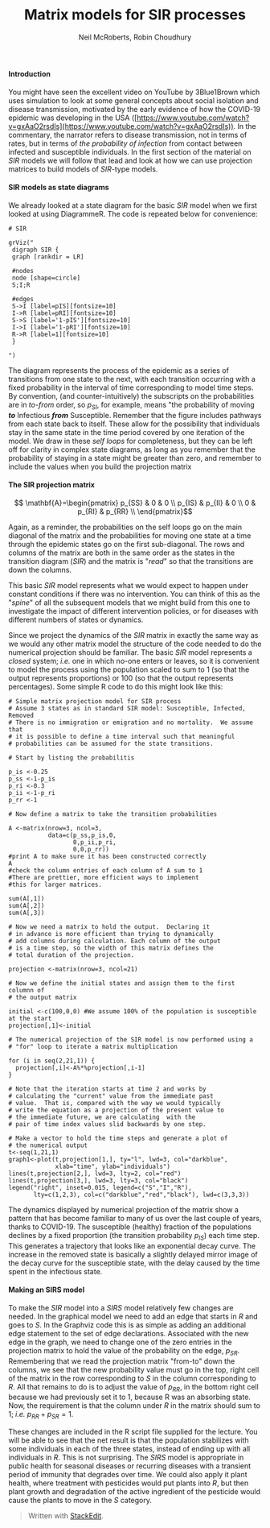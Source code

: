 ﻿---
title: "Matrix models for SIR processes"
author: Neil McRoberts, Robin Choudhury
output: html_document

---
#### Introduction

You might have seen the excellent video on YouTube by 3Blue1Brown which uses simulation to look at some general concepts about social isolation and disease transmission, motivated by the early evidence of how the COVID-19 epidemic was developing in the USA ([https://www.youtube.com/watch?v=gxAaO2rsdIs](https://www.youtube.com/watch?v=gxAaO2rsdIs)).  In the commentary, the narrator refers to disease transmission, not in terms of rates, but in terms of _the probability of infection_ from contact between infected and susceptible individuals.  In the first section of the material on $SIR$ models we will follow that lead and look at how we can use projection matrices to build models of $SIR$-type models.

#### SIR models as state diagrams
We already looked at a state diagram for the basic $SIR$ model when we first looked at using DiagrammeR.  The code is repeated below for convenience:

    # SIR
    
    grViz("
     digraph SIR {
     graph [rankdir = LR]
     
     #nodes
     node [shape=circle]
     S;I;R
     
     #edges
     S->I [label=pIS][fontsize=10]
     I->R [label=pRI][fontsize=10]
     S->S [label='1-pIS'][fontsize=10]
     I->I [label='1-pRI'][fontsize=10]
     R->R [label=1][fontsize=10]
     }      
          
    ")

The diagram represents the process of the epidemic as a series of transitions from one state to the next, with each transition occurring with a fixed probability in the interval of time corresponding to model time steps.  By convention, (and counter-intuitively) the subscripts on the probabilities are in _to-from_ order, so $p_{SI}$, for example, means "the probability of moving ***to*** Infectious ***from*** Susceptible.  Remember that the figure includes pathways from each state back to itself.  These allow for the possibility that individuals stay in the same state in the time period covered by one iteration of the model.  We draw in these _self loops_ for completeness, but they can be left off for clarity in complex state diagrams, as long as you remember that the probability of staying in a state might be greater than zero, and remember to include the values when you build the projection matrix  

#### The SIR projection matrix
$$
\mathbf{A}=\begin{pmatrix}
p_{SS} & 0 & 0 \\
p_{IS} & p_{II} & 0 \\
0 & p_{RI} & p_{RR} \\
\end{pmatrix}$$

Again, as a reminder, the probabilities on the self loops go on the main diagonal of the matrix and the probabilities for moving one state at a time through the epidemic states go on the first sub-diagonal.  The rows and columns of the matrix are both in the same order as the states in the transition diagram ($SIR$) and the matrix is "_read_" so that the transitions are down the columns.

This basic $SIR$ model represents what we would expect to happen under constant conditions if there was no intervention.  You can think of this as the "_spine_" of all the subsequent models that we might build from this one to investigate the impact of different intervention policies, or for diseases with different numbers of states or dynamics.

Since we project the dynamics of the $SIR$ matrix in exactly the same way as we would any other matrix model the structure of the code needed to do the numerical projection should be familiar.  The basic $SIR$ model represents a _closed_ system; _i.e._ one in which no-one enters or leaves, so it is convenient to model the process using the population scaled to sum to 1 (so that the output represents proportions) or 100 (so that the output represents percentages).  Some simple R code to do this might look like this:

    # Simple matrix projection model for SIR process
    # Assume 3 states as in standard SIR model: Susceptible, Infected, Removed
    # There is no immigration or emigration and no mortality.  We assume that 
    # it is possible to define a time interval such that meaningful 
    # probabilities can be assumed for the state transitions.
    
    # Start by listing the probabilitis
    
    p_is <-0.25
    p_ss <-1-p_is
    p_ri <-0.3
    p_ii <-1-p_ri
    p_rr <-1
    
    # Now define a matrix to take the transition probabilities
    
    A <-matrix(nrow=3, ncol=3, 
               data=c(p_ss,p_is,0,
                      0,p_ii,p_ri,
                      0,0,p_rr))
    #print A to make sure it has been constructed correctly
    A
    #check the column entries of each column of A sum to 1
    #There are prettier, more efficient ways to implement
    #this for larger matrices.
    
    sum(A[,1])
    sum(A[,2])
    sum(A[,3])
    
    # Now we need a matrix to hold the output.  Declaring it
    # in advance is more efficient than trying to dynamically
    # add columns during calculation. Each column of the output
    # is a time step, so the width of this matrix defines the
    # total duration of the projection.
    
    projection <-matrix(nrow=3, ncol=21)
    
    # Now we define the initial states and assign them to the first columnn of
    # the output matrix
    
    initial <-c(100,0,0) #We assume 100% of the population is susceptible at the start
    projection[,1]<-initial
    
    # The numerical projection of the SIR model is now performed using a 
    # "for" loop to iterate a matrix multiplication
    
    for (i in seq(2,21,1)) {
      projection[,i]<-A%*%projection[,i-1]
    }
    
    # Note that the iteration starts at time 2 and works by
    # calculating the "current" value from the immediate past
    # value.  That is, compared with the way we would typically
    # write the equation as a projection of the present value to
    # the immediate future, we are calculating  with the
    # pair of time index values slid backwards by one step.
    
    # Make a vector to hold the time steps and generate a plot of
    # the numerical output
    t<-seq(1,21,1)
    graph1<-plot(t,projection[1,], ty="l", lwd=3, col="darkblue",
                 xlab="time", ylab="individuals")
    lines(t,projection[2,], lwd=3, lty=2, col="red")
    lines(t,projection[3,], lwd=3, lty=3, col="black")
    legend("right", inset=0.015, legend=c("S","I","R"),
           lty=c(1,2,3), col=c("darkblue","red","black"), lwd=c(3,3,3))

The dynamics displayed by numerical projection of the matrix show a pattern that has become familiar to many of us over the last couple of years, thanks to COVID-19.  The susceptible (healthy) fraction of the populations declines by a fixed proportion (the transition probability $p_{IS}$) each time step.  This generates a trajectory that looks like an exponential decay curve.  The increase in the removed state is basically a slightly delayed mirror image of the decay curve for the susceptible state, with the delay caused by the time spent in the infectious state.

#### Making an SIRS model

To make the $SIR$ model into a $SIRS$ model relatively few changes are needed.  In the graphical model we need to add an edge that starts in $R$ and goes to $S$. In the Graphviz code this is as simple as adding an additional edge statement to the set of edge declarations.  Associated with the new edge in the graph, we need to change one of the zero entries in the projection matrix to hold the value of the probability on the edge, $p_{SR}$.  Remembering that we read the projection matrix "from-to" down the columns, we see that the new probability value must go in the top, right cell of the matrix in the row corresponding to $S$ in the column corresponding to $R$.  All that remains to do is to adjust the value of $p_{RR}$, in the bottom right cell because we had previously set it to 1, because R was an absorbing state.  Now, the requirement is that the column under $R$ in the matrix should sum to 1; _i.e._ $p_{RR}+p_{SR}=1$.

These changes are included in the R script file supplied for the lecture.  You will be able to see that the net result is that the population stabilizes with some individuals in each of the three states, instead of ending up with all individuals in $R$.  This is not surprising.  The $SIRS$ model is appropriate in public health for seasonal diseases or recurring diseases with a transient period of immunity that degrades over time.  We could also apply it plant health, where treatment with pesticides would put plants into $R$, but then plant growth and degradation of the active ingredient of the pesticide would cause the plants to move in the $S$ category.

> Written with [StackEdit](https://stackedit.io/).

